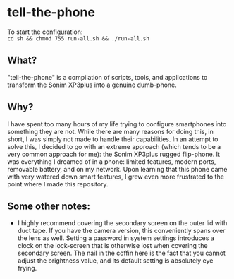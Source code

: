 # tell-the-phone

To start the configuration:\
`cd sh && chmod 755 run-all.sh && ./run-all.sh`

## What?
"tell-the-phone" is a compilation of scripts, tools, and applications to transform the Sonim XP3plus into a genuine dumb-phone.

## Why?
I have spent too many hours of my life trying to configure smartphones into something they are not. While there are many reasons for doing this, in short, I was simply not made to handle their capabilities. In an attempt to solve this, I decided to go with an extreme approach (which tends to be a very common approach for me): the Sonim XP3plus rugged flip-phone. It was everything I dreamed of in a phone: limited features, modern ports, removable battery, and on my network. Upon learning that this phone came with very watered down smart features, I grew even more frustrated to the point where I made this repository.

## Some other notes:
- I highly recommend covering the secondary screen on the outer lid with duct tape. If you have the camera version, this conveniently spans over the lens as well. Setting a password in system settings introduces a clock on the lock-screen that is otherwise lost when covering the secondary screen. The nail in the coffin here is the fact that you cannot adjust the brightness value, and its default setting is absolutely eye frying.

